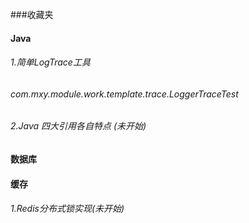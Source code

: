 ###收藏夹
#### Java
###### 1.简单LogTrace工具
######   com.mxy.module.work.template.trace.LoggerTraceTest 
###### 2.Java 四大引用各自特点 (未开始)

#### 数据库

#### 缓存
###### 1.Redis分布式锁实现(未开始)




